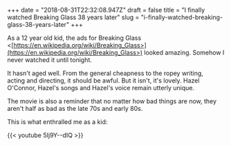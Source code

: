 +++
date = "2018-08-31T22:32:08.947Z"
draft = false
title = "I finally watched Breaking Glass 38 years later"
slug = "i-finally-watched-breaking-glass-38-years-later"
+++

As a 12 year old kid, the ads for Breaking Glass  
<[https://en.wikipedia.org/wiki/Breaking_Glass>](https://en.wikipedia.org/wiki/Breaking_Glass>) looked amazing. Somehow I  
never watched it until tonight.

It hasn't aged well. From the general cheapness to the ropey writing,  
acting and directing, it should be awful. But it isn't, it's lovely. Hazel  
O'Connor, Hazel's songs and Hazel's voice remain utterly unique.

The movie is also a reminder that no matter how bad things are now, they  
aren't half as bad as the late 70s and early 80s.

This is what enthralled me as a kid:

{{< youtube 5Ij9Y--dIQ >}}